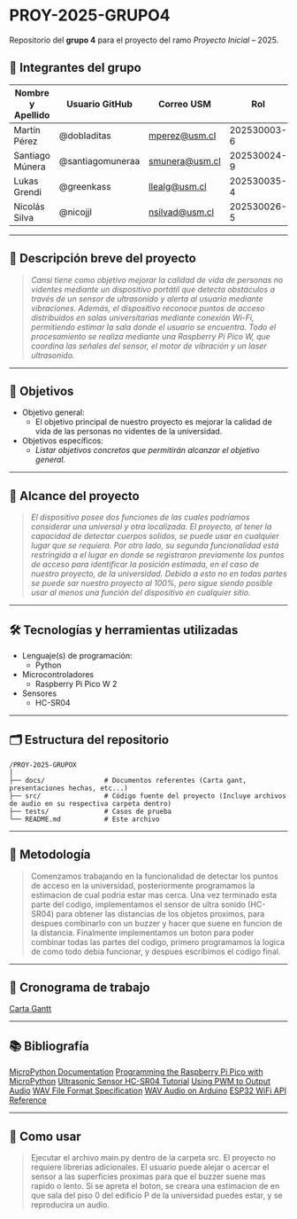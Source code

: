 # PROY-2025-GRUPO4

Repositorio del **grupo 4** para el proyecto del ramo *Proyecto Inicial* – 2025.

## 👥 Integrantes del grupo

| Nombre y Apellido | Usuario GitHub | Correo USM               | Rol          |
| ----------------- | -------------- | ------------------------ | ------------ |
| Martín Pérez      | @dobladitas    | mperez@usm.cl            | 202530003-6 |
| Santiago Múnera   | @santiagomuneraa| smunera@usm.cl           | 202530024-9  |
| Lukas Grendi | @greenkass      | llealg@usm.cl | 202530035-4 |
| Nicolás Silva | @nicojjl      | nsilvad@usm.cl | 202530026-5 |

---

## 📝 Descripción breve del proyecto

> *Cansi tiene como objetivo mejorar la calidad de vida de personas no videntes mediante un dispositivo portátil que detecta obstáculos a través de un sensor de ultrasonido y alerta al usuario mediante vibraciones. Además, el dispositivo reconoce puntos de acceso distribuidos en salas universitarias mediante conexión Wi-Fi, permitiendo estimar la sala donde el usuario se encuentra. Todo el procesamiento se realiza mediante una Raspberry Pi Pico W, que coordina las señales del sensor, el motor de vibración y un laser ultrasonido.*

---

## 🎯 Objetivos

- Objetivo general:
  - El objetivo principal de nuestro proyecto es mejorar la calidad de vida de las personas no videntes de la universidad.
- Objetivos específicos:
  - *Listar objetivos concretos que permitirán alcanzar el objetivo general.*

---

## 🧩 Alcance del proyecto

> *El dispositivo posee dos funciones de las cuales podríamos considerar una universal y otra localizada. El proyecto, al tener la capacidad de detectar cuerpos solidos, se puede usar en cualquier lugar que se requiera. Por otro lado, su segunda funcionalidad está restringida a el lugar en donde se registraron previamente los puntos de acceso para identificar la posición estimada, en el caso de nuestro proyecto, de la universidad. Debido a esto no en todas partes se puede sar nuestro proyecto al 100%, pero sigue siendo posible usar al menos una función del dispositivo en cualquier sitio.*

---

## 🛠️ Tecnologías y herramientas utilizadas

- Lenguaje(s) de programación:
  - Python
- Microcontroladores
  - Raspberry Pi Pico W 2
- Sensores
  - HC-SR04

---

## 🗂️ Estructura del repositorio

```
/PROY-2025-GRUPOX
│
├── docs/               # Documentos referentes (Carta gant, presentaciones hechas, etc...)
├── src/                # Código fuente del proyecto (Incluye archivos de audio en su respectiva carpeta dentro)
├── tests/              # Casos de prueba
└── README.md           # Este archivo
```

---

## 🧪 Metodología

> Comenzamos trabajando en la funcionalidad de detectar los puntos de acceso en la universidad, posteriormente programamos la estimacion de cual podria estar mas cerca.
> Una vez terminado esta parte del codigo, implementamos el sensor de ultra sonido (HC-SR04) para obtener las distancias de los objetos proximos, para despues combinarlo con un buzzer y hacer que suene en funcion de la distancia.
> Finalmente implementamos un boton para poder combinar todas las partes del codigo, primero programamos la logica de como todo debia funcionar, y despues escribimos el codigo final.

---

## 📅 Cronograma de trabajo


[Carta Gantt](https://docs.google.com/spreadsheets/d/1x-6Dj9K8uXK9_bMlVK5CzVprAU7yVYf6KnQrmKBqG6A/edit?usp=sharing)

---

## 📚 Bibliografía

 [MicroPython Documentation](https://docs.micropython.org/en/latest/)
 [Programming the Raspberry Pi Pico with MicroPython](https://www.raspberrypi.com/news/new-book-programming-the-raspberry-pi-pico-with-micropython/)
 [Ultrasonic Sensor HC-SR04 Tutorial](https://lastminuteengineers.com/hc-sr04-ultrasonic-sensor-arduino-tutorial/)
 [Using PWM to Output Audio](https://learn.adafruit.com/playing-wav-files-with-pwm)
 [WAV File Format Specification](https://learn.microsoft.com/en-us/windows/win32/api/mmreg/ns-mmreg-waveformat)
 [WAV Audio on Arduino](https://hackaday.io/project/6936-wav-audio-on-arduino)
 [ESP32 WiFi API Reference](https://docs.espressif.com/projects/esp-idf/en/latest/esp32/api-reference/network/esp_wifi.html)

---

## 📌 Como usar

> Ejecutar el archivo main.py dentro de la carpeta src. El proyecto no requiere librerias adicionales. El usuario puede alejar o acercar el sensor a las superficies proximas para que el buzzer suene mas rapido o lento. Si se apreta el boton, se creara una estimacion de en que sala del piso 0 del edificio P de la universidad puedes estar, y se reproducira un audio.
